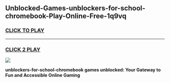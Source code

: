 
## Unblocked-Games-unblockers-for-school-chromebook-Play-Online-Free-1q9vq
<h3>
<a href="https://premium76.site?title=unblockers-for-school-chromebook&ref=26A">CLICK TO PLAY</a></h3>
<hr>

<h3>
<a href="https://premium76.site?title=unblockers-for-school-chromebook&ref=26A">CLICK 2 PLAY</a>
  
</h3>

<a href="https://premium76.site?title=unblockers-for-school-chromebook&ref=26A"><img src="https://clearcache.store/games.png"></a>


**unblockers-for-school-chromebook games unblocked: Your Gateway to Fun and Accessible Online Gaming**
